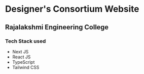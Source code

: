 # Designer's Consortium Website

## Rajalakshmi Engineering College

### Tech Stack used

- Next JS
- React JS
- TypeScript
- Tailwind CSS

